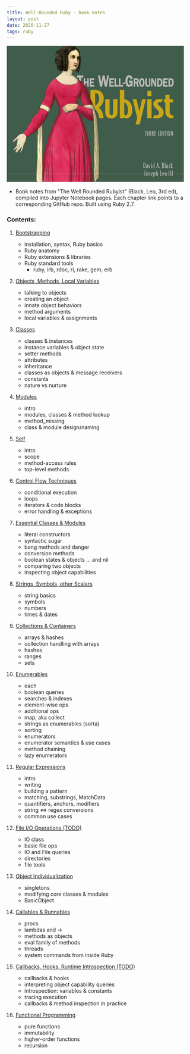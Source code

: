 ```yaml
---
title: Well-Rounded Ruby - book notes
layout: post
date: 2020-11-27
tags: ruby
---
```


![book-cover](/px/ruby/book-cover.png)

* Book notes from "The Well Rounded Rubyist" (Black, Leo, 3rd ed), compiled into Jupyter Notebook pages. Each chapter link points to a corresponding GitHub repo. Built using Ruby 2.7.

### Contents:
1. [Bootstrapping](https://github.com/bjpcjp/well-grounded-rubyist-book-notes/blob/master/ch01-bootstrap.ipynb)
    - installation, syntax, Ruby basics
    - Ruby anatomy
    - Ruby extensions & libraries
    - Ruby standard tools
        - ruby, irb, rdoc, ri, rake, gem, erb   
    
2. [Objects, Methods, Local Variables](https://github.com/bjpcjp/well-grounded-rubyist-book-notes/blob/master/ch02-objs-meths-locals.ipynb)
    - talking to objects
    - creating an object
    - innate object behaviors
    - method arguments
    - local variables & assignments
    
3. [Classes](https://github.com/bjpcjp/well-grounded-rubyist-book-notes/blob/master/ch03-classes.ipynb)
    - classes & instances
    - instance variables & object state
    - setter methods
    - attributes
    - inheritance
    - classes as objects & message receivers
    - constants
    - nature vs nurture
    
4. [Modules](https://github.com/bjpcjp/well-grounded-rubyist-book-notes/blob/master/ch04-modules.ipynb)
    - intro
    - modules, classes & method lookup
    - method_missing
    - class & module design/naming
    
5. [Self](https://github.com/bjpcjp/well-grounded-rubyist-book-notes/blob/master/ch05-self.ipynb)
    - intro
    - scope
    - method-access rules
    - top-level methods
    
6. [Control Flow Techniques](https://github.com/bjpcjp/well-grounded-rubyist-book-notes/blob/master/ch06-control-flow.ipynb)
    - conditional execution
    - loops
    - iterators & code blocks
    - error handling & exceptions
    
7. [Essential Classes & Modules](https://github.com/bjpcjp/well-grounded-rubyist-book-notes/blob/master/ch07-essentials.ipynb)
    - literal constructors
    - syntactic sugar
    - bang methods and danger
    - conversion methods
    - boolean states & objects ... and nil
    - comparing two objects
    - inspecting object capabilities
    
8. [Strings, Symbols, other Scalars](https://github.com/bjpcjp/well-grounded-rubyist-book-notes/blob/master/ch08-scalars.ipynb)
    - string basics
    - symbols
    - numbers
    - times & dates
    
9. [Collections & Containers](https://github.com/bjpcjp/well-grounded-rubyist-book-notes/blob/master/ch09-collections-containers.ipynb)
    - arrays & hashes
    - collection handling with arrays
    - hashes
    - ranges
    - sets
    
10. [Enumerables](https://github.com/bjpcjp/well-grounded-rubyist-book-notes/blob/master/ch10-enumerables.ipynb)
    - each
    - boolean queries
    - searches & indexes
    - element-wise ops
    - additional ops
    - map, aka collect
    - strings as enumerables (sorta)
    - sorting
    - enumerators
    - enumerator semantics & use cases
    - method chaining
    - lazy enumerators
    
11. [Regular Expressions](https://github.com/bjpcjp/well-grounded-rubyist-book-notes/blob/master/ch11-regexes.ipynb)
    - intro
    - writing
    - building a pattern
    - matching, substrings, MatchData
    - quantifiers, anchors, modifiers
    - string <=> regex conversions
    - common use cases
    
12. [File I/O Operations (TODO)](https://github.com/bjpcjp/well-grounded-rubyist-book-notes/blob/master/ch12-file-io.ipynb)
    - IO class
    - basic file ops
    - IO and File queries
    - directories
    - file tools
    
13. [Object Individualization](https://github.com/bjpcjp/well-grounded-rubyist-book-notes/blob/master/ch13-object-individualization.ipynb)
    - singletons
    - modifying core classes & modules
    - BasicObject
    
14. [Callables & Runnables](https://github.com/bjpcjp/well-grounded-rubyist-book-notes/blob/master/ch14-callables-runtimes.ipynb)
    - procs
    - lambdas and ->
    - methods as objects
    - eval family of methods
    - threads
    - system commands from inside Ruby
    
15. [Callbacks, Hooks, Runtime Introspection (TODO)](https://github.com/bjpcjp/well-grounded-rubyist-book-notes/blob/master/ch15-callbacks-hooks-introspection.ipynb)
    - callbacks & hooks
    - interpreting object capability queries
    - introspection: variables & constants
    - tracing execution
    - callbacks & method inspection in practice 
    
16. [Functional Programming](https://github.com/bjpcjp/well-grounded-rubyist-book-notes/blob/master/ch16-functional-programming.ipynb)
    - pure functions
    - immutability
    - higher-order functions
    - recursion